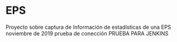 # EPS
Proyecto sobre captura de Información de estadísticas de una EPS
noviembre de 2019
prueba de conección
PRUEBA PARA JENKINS


